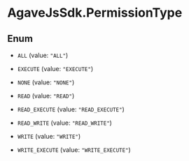 # AgaveJsSdk.PermissionType

## Enum


* `ALL` (value: `"ALL"`)

* `EXECUTE` (value: `"EXECUTE"`)

* `NONE` (value: `"NONE"`)

* `READ` (value: `"READ"`)

* `READ_EXECUTE` (value: `"READ_EXECUTE"`)

* `READ_WRITE` (value: `"READ_WRITE"`)

* `WRITE` (value: `"WRITE"`)

* `WRITE_EXECUTE` (value: `"WRITE_EXECUTE"`)



